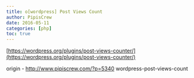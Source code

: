 ```yaml
---
title: o[wordpress] Post Views Count
author: PipisCrew
date: 2016-05-11
categories: [php]
toc: true
---
```


[https://wordpress.org/plugins/post-views-counter/](https://wordpress.org/plugins/post-views-counter/)

origin - http://www.pipiscrew.com/?p=5340 wordpress-post-views-count
